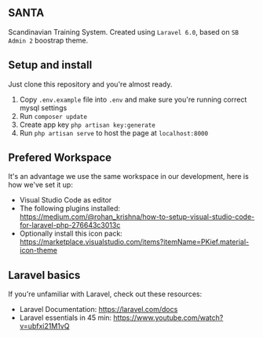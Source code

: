 ## SANTA
Scandinavian Training System. Created using `Laravel 6.0`, based on `SB Admin 2` boostrap theme.

## Setup and install
Just clone this repository and you're almost ready.

1. Copy `.env.example` file into `.env` and make sure you're running correct mysql settings
2. Run `composer update`
3. Create app key `php artisan key:generate`
4. Run `php artisan serve` to host the page at `localhost:8000`

## Prefered Workspace
It's an advantage we use the same workspace in our development, here is how we've set it up:

* Visual Studio Code as editor
* The following plugins installed: https://medium.com/@rohan_krishna/how-to-setup-visual-studio-code-for-laravel-php-276643c3013c
* Optionally install this icon pack: https://marketplace.visualstudio.com/items?itemName=PKief.material-icon-theme


## Laravel basics
If you're unfamiliar with Laravel, check out these resources:

* Laravel Documentation: https://laravel.com/docs
* Laravel essentials in 45 min: https://www.youtube.com/watch?v=ubfxi21M1vQ